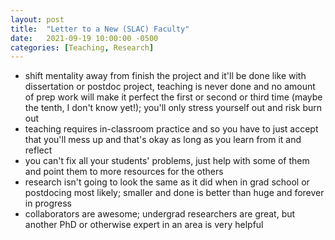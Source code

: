 ```yaml
---
layout: post
title:  "Letter to a New (SLAC) Faculty"
date:   2021-09-19 10:00:00 -0500
categories: [Teaching, Research]
---
```


* shift mentality away from finish the project and it'll be done like with dissertation or postdoc project, teaching is never done and no amount of prep work will make it perfect the first or second or third time (maybe the tenth, I don't know yet!); you'll only stress yourself out and risk burn out
* teaching requires in-classroom practice and so you have to just accept that you'll mess up and that's okay as long as you learn from it and reflect
* you can't fix all your students' problems, just help with some of them and point them to more resources for the others
* research isn't going to look the same as it did when in grad school or postdocing most likely; smaller and done is better than huge and forever in progress
* collaborators are awesome; undergrad researchers are great, but another PhD or otherwise expert in an area is very helpful